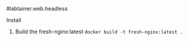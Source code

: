 #labtainer.web.headless

Install
1. Build the fresh-nginx:latest
`docker build -t fresh-nginx:latest .`
